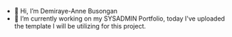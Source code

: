 - 👋 Hi, I’m Demiraye-Anne Busongan
- 🌱 I’m currently working on my SYSADMIN Portfolio, today I've uploaded the template I will be utilizing for this project.


<!---
Pancakiee/Pancakiee is a ✨ special ✨ repository because its `README.md` (this file) appears on your GitHub profile.
You can click the Preview link to take a look at your changes.
--->
